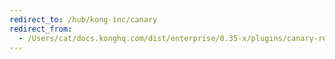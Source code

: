 ```yaml
---
redirect_to: /hub/kong-inc/canary
redirect_from:
  - /Users/cat/docs.konghq.com/dist/enterprise/0.35-x/plugins/canary-release/
---
```

